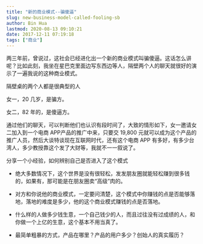 ```yaml
---
title: "新的商业模式--骗傻逼"
slug: new-business-model-called-fooling-sb
author: Bin Hua
lastmod: 2020-08-13 09:10:21
date: 2017-12-11 07:19:18
tags: ["商业"]
---
```


两三年前，曾说过，这社会已经进化出一个新的商业模式叫骗傻逼。这话怎么讲呢？比如此刻，我坐在星巴克里面边写东西边等人，隔壁两个人的聊天就很好的演示了一遍我说的这种商业模式。

隔壁桌的两个人都是很典型的人

女一，20 几岁，是骗方。

女二，82 年的，是傻逼方。

通过他们的聊天，可以判断他们也认识有段时间了，大致的情形如下，女一邀请女二加入到一个电商 APP产品的推广中来，只要交 19,800 元就可以成为这个产品的推广人员，然后大谈特谈现在互联网时代，还有这个电商 APP 有多好，有多少台湾人，多少教授靠这个发了大财等，我就不一一叙说了。

分享一个小经验，如何辨别自己是否进入了这个模式

- 绝大多数情况下，这个世界是没有很轻松，发发朋友圈就能轻松赚到很多钱的，如果有，那可能是在朋友圈卖“高级”肉的。 
 
- 对方和你说他的商业模式，一定要问清楚，这个模式中你赚钱的点是否能够落地，落地的难度是多少，他的这个商业模式赚钱的点是否落地。 
 
- 什么样的人做多少钱生意，一个自己钱少的人，而且过往没有过成绩的人，和你做一个上亿的生意，这个基本不用当真了。 
 
- 最简单粗暴的方式，产品在哪里？产品的用户多少？创始人的真实履历？ 